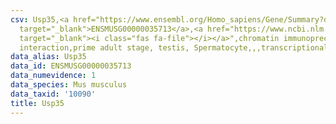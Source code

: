 ```yaml
---
csv: Usp35,<a href="https://www.ensembl.org/Homo_sapiens/Gene/Summary?db=core;g=ENSMUSG00000035713"
  target="_blank">ENSMUSG00000035713</a>,<a href="https://www.ncbi.nlm.nih.gov/pubmed/25450459"
  target="_blank"><i class="fas fa-file"></i></a>",chromatin immunoprecipitation assay,direct
  interaction,prime adult stage, testis, Spermatocyte,,,transcriptional regulation,
data_alias: Usp35
data_id: ENSMUSG00000035713
data_numevidence: 1
data_species: Mus musculus
data_taxid: '10090'
title: Usp35
---
```

